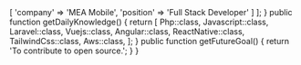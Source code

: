 <?php

namespace AshBaker;

class About extends Me
{
    public function getCurrentWorkplace()
    {
        return [
            'workplace' => [
                'company' => 'MEA Mobile',
                'position' => 'Full Stack Developer'         
            ]
        ];
    }

    public function getDailyKnowledge()
    {
        return [
            Php::class,
            Javascript::class,
            Laravel::class,
            Vuejs::class,
            Angular::class,
            ReactNative::class,
            TailwindCss::class,
            Aws::class,
        ];
    }

    public function getFutureGoal()
    {
        return 'To contribute to open source.';
    }
}
